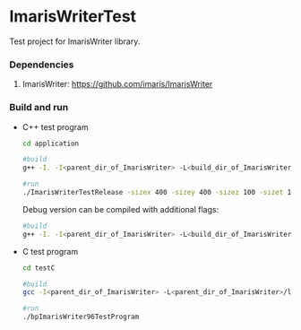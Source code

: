 # ImarisWriterTest

Test project for ImarisWriter library.

### Dependencies

1. ImarisWriter: https://github.com/imaris/ImarisWriter

### Build and run

- C++ test program
  
  ```bash
  cd application
  
  #build
  g++ -I. -I<parent_dir_of_ImarisWriter> -L<build_dir_of_ImarisWriter>/lib -o ImarisWriterTestRelease ImarisWriterTest.cxx -lbpImarisWriter96 -lpthread

  #run
  ./ImarisWriterTestRelease -sizex 400 -sizey 400 -sizez 100 -sizet 1 -sizec 1 -type 16bit -threads 8 -outputpath out -randseed 33 -compression 31 img.ims
  ```

  Debug version can be compiled with additional flags:

  ```bash
  #build
  g++ -I. -I<parent_dir_of_ImarisWriter> -L<build_dir_of_ImarisWriter>/lib -O0 -g -DDEBUG -D_DEBUG -o ImarisWriterTestDebug ImarisWriterTest.cxx -lbpImarisWriter96 -lpthread
  ```

- C test program
  
  ```bash
  cd testC

  #build
  gcc -I<parent_dir_of_ImarisWriter> -L<parent_dir_of_ImarisWriter>/lib -o bpImarisWriter96TestProgram bpImarisWriter96TestProgram.c -lbpImarisWriter96 -lpthread

  #run
  ./bpImarisWriter96TestProgram
  ```
  